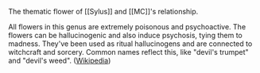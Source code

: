 The thematic flower of [[Sylus]] and [[MC]]'s relationship.

All flowers in this genus are extremely poisonous and psychoactive. The flowers can be hallucinogenic and also induce psychosis, tying them to madness. They've been used as ritual hallucinogens and are connected to witchcraft and sorcery. Common names reflect this, like "devil's trumpet" and "devil's weed". ([Wikipedia](https://en.wikipedia.org/wiki/Datura))